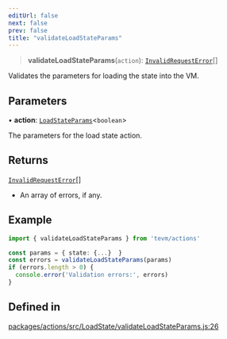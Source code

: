 ```yaml
---
editUrl: false
next: false
prev: false
title: "validateLoadStateParams"
---
```


> **validateLoadStateParams**(`action`): [`InvalidRequestError`](/reference/tevm/errors/classes/invalidrequesterror/)[]

Validates the parameters for loading the state into the VM.

## Parameters

• **action**: [`LoadStateParams`](/reference/tevm/actions/type-aliases/loadstateparams/)\<`boolean`\>

The parameters for the load state action.

## Returns

[`InvalidRequestError`](/reference/tevm/errors/classes/invalidrequesterror/)[]

- An array of errors, if any.

## Example

```typescript
import { validateLoadStateParams } from 'tevm/actions'

const params = { state: {...}  }
const errors = validateLoadStateParams(params)
if (errors.length > 0) {
  console.error('Validation errors:', errors)
}
```

## Defined in

[packages/actions/src/LoadState/validateLoadStateParams.js:26](https://github.com/evmts/tevm-monorepo/blob/main/packages/actions/src/LoadState/validateLoadStateParams.js#L26)
